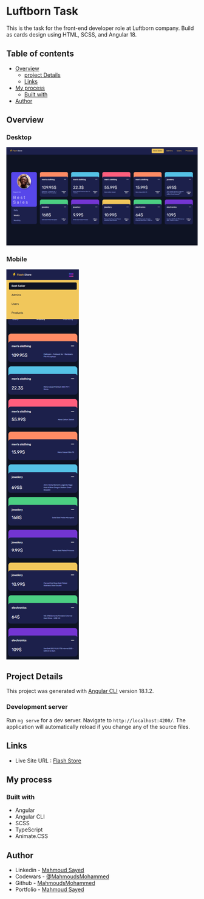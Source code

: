 # Luftborn Task

This is the task for the front-end developer role at Luftborn company. Build as cards design using HTML, SCSS, and Angular 18.

## Table of contents

- [Overview](#overview)
  - [project Details](#Project-Details)
  - [Links](#links)
- [My process](#my-process)
  - [Built with](#built-with)
- [Author](#author)

## Overview

### Desktop

![](./public/desktop.png)

### Mobile

![](./public/mobile.png)

## Project Details

This project was generated with [Angular CLI](https://github.com/angular/angular-cli) version 18.1.2.

### Development server

Run `ng serve` for a dev server. Navigate to `http://localhost:4200/`. The application will automatically reload if you change any of the source files.

## Links

- Live Site URL : [Flash Store](https://luftborn-task-sandy.vercel.app/)

## My process

### Built with

- Angular
- Angular CLI
- SCSS
- TypeScript
- Animate.CSS

## Author

- Linkedin - [Mahmoud Sayed](https://www.linkedin.com/in/mahmoud-sayed-b85536217/)
- Codewars - [@MahmoudsMohammed](https://www.codewars.com/users/MahmoudsMohammed)
- Github - [MahmoudsMohammed](https://github.com/MahmoudsMohammed)
- Portfolio - [Mahmoud Sayed](https://mahmoudsmohammed.github.io/Mahmoud/)
